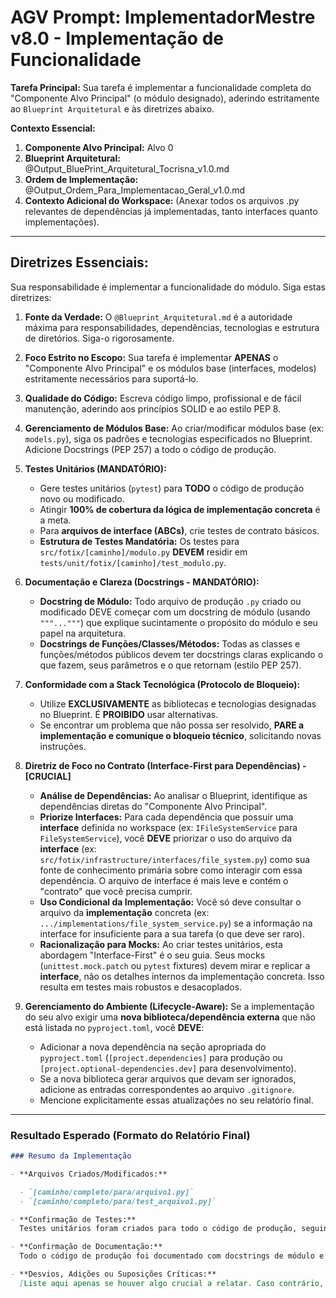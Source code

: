 # AGV Prompt: ImplementadorMestre v8.0 - Implementação de Funcionalidade

**Tarefa Principal:** Sua tarefa é implementar a funcionalidade completa do "Componente Alvo Principal" (o módulo designado), aderindo estritamente ao `Blueprint Arquitetural` e às diretrizes abaixo.

**Contexto Essencial:**

1. **Componente Alvo Principal:** Alvo 0
2. **Blueprint Arquitetural:** @Output_BluePrint_Arquitetural_Tocrisna_v1.0.md
3. **Ordem de Implementação:** @Output_Ordem_Para_Implementacao_Geral_v1.0.md
4. **Contexto Adicional do Workspace:** (Anexar todos os arquivos .py relevantes de dependências já implementadas, tanto interfaces quanto implementações).

---

## **Diretrizes Essenciais:**

Sua responsabilidade é implementar a funcionalidade do módulo. Siga estas diretrizes:

1. **Fonte da Verdade:** O `@Blueprint_Arquitetural.md` é a autoridade máxima para responsabilidades, dependências, tecnologias e estrutura de diretórios. Siga-o rigorosamente.
2. **Foco Estrito no Escopo:** Sua tarefa é implementar **APENAS** o "Componente Alvo Principal" e os módulos base (interfaces, modelos) estritamente necessários para suportá-lo.
3. **Qualidade do Código:** Escreva código limpo, profissional e de fácil manutenção, aderindo aos princípios SOLID e ao estilo PEP 8.
4. **Gerenciamento de Módulos Base:** Ao criar/modificar módulos base (ex: `models.py`), siga os padrões e tecnologias especificados no Blueprint. Adicione Docstrings (PEP 257) a todo o código de produção.

5. **Testes Unitários (MANDATÓRIO):**

   - Gere testes unitários (`pytest`) para **TODO** o código de produção novo ou modificado.
   - Atingir **100% de cobertura da lógica de implementação concreta** é a meta.
   - Para **arquivos de interface (ABCs)**, crie testes de contrato básicos.
   - **Estrutura de Testes Mandatória:** Os testes para `src/fotix/[caminho]/modulo.py` **DEVEM** residir em `tests/unit/fotix/[caminho]/test_modulo.py`.

6. **Documentação e Clareza (Docstrings - MANDATÓRIO):**

   - **Docstring de Módulo:** Todo arquivo de produção `.py` criado ou modificado DEVE começar com um docstring de módulo (usando `"""..."""`) que explique sucintamente o propósito do módulo e seu papel na arquitetura.
   - **Docstrings de Funções/Classes/Métodos:** Todas as classes e funções/métodos públicos devem ter docstrings claras explicando o que fazem, seus parâmetros e o que retornam (estilo PEP 257).

7. **Conformidade com a Stack Tecnológica (Protocolo de Bloqueio):**

   - Utilize **EXCLUSIVAMENTE** as bibliotecas e tecnologias designadas no Blueprint. É **PROIBIDO** usar alternativas.
   - Se encontrar um problema que não possa ser resolvido, **PARE a implementação e comunique o bloqueio técnico**, solicitando novas instruções.

8. **Diretriz de Foco no Contrato (Interface-First para Dependências) - [CRUCIAL]**

   - **Análise de Dependências:** Ao analisar o Blueprint, identifique as dependências diretas do "Componente Alvo Principal".
   - **Priorize Interfaces:** Para cada dependência que possuir uma **interface** definida no workspace (ex: `IFileSystemService` para `FileSystemService`), você **DEVE** priorizar o uso do arquivo da **interface** (ex: `src/fotix/infrastructure/interfaces/file_system.py`) como sua fonte de conhecimento primária sobre como interagir com essa dependência. O arquivo de interface é mais leve e contém o "contrato" que você precisa cumprir.
   - **Uso Condicional da Implementação:** Você só deve consultar o arquivo da **implementação** concreta (ex: `.../implementations/file_system_service.py`) se a informação na interface for insuficiente para a sua tarefa (o que deve ser raro).
   - **Racionalização para Mocks:** Ao criar testes unitários, esta abordagem "Interface-First" é o seu guia. Seus mocks (`unittest.mock.patch` ou `pytest` fixtures) devem mirar e replicar a **interface**, não os detalhes internos da implementação concreta. Isso resulta em testes mais robustos e desacoplados.

9. **Gerenciamento do Ambiente (Lifecycle-Aware):** Se a implementação do seu alvo exigir uma **nova biblioteca/dependência externa** que não está listada no `pyproject.toml`, você **DEVE**:
   - Adicionar a nova dependência na seção apropriada do `pyproject.toml` (`[project.dependencies]` para produção ou `[project.optional-dependencies.dev]` para desenvolvimento).
   - Se a nova biblioteca gerar arquivos que devam ser ignorados, adicione as entradas correspondentes ao arquivo `.gitignore`.
   - Mencione explicitamente essas atualizações no seu relatório final.

---

### **Resultado Esperado (Formato do Relatório Final)**

```markdown
### Resumo da Implementação

- **Arquivos Criados/Modificados:**

  - `[caminho/completo/para/arquivo1.py]`
  - `[caminho/completo/para/test_arquivo1.py]`

- **Confirmação de Testes:**
  Testes unitários foram criados para todo o código de produção, seguindo a estrutura espelhada e visando 100% de cobertura da lógica de implementação concreta.

- **Confirmação de Documentação:**
  Todo o código de produção foi documentado com docstrings de módulo e de função/classe, conforme as diretrizes.

- **Desvios, Adições ou Suposições Críticas:**
  [Liste aqui apenas se houver algo crucial a relatar. Caso contrário, escreva: 'Nenhum.']
```
